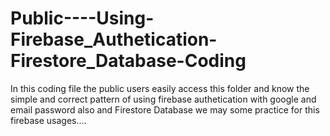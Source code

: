 # Public----Using-Firebase_Authetication-Firestore_Database-Coding
 In this coding file the public users easily access this folder and know the simple and correct pattern of using firebase authetication with google and email password also and Firestore Database we may some practice for this firebase usages....
